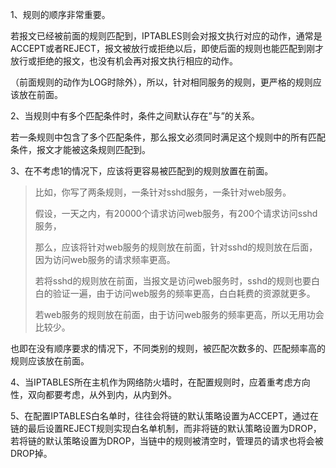 1、规则的顺序非常重要。

若报文已经被前面的规则匹配到，IPTABLES则会对报文执行对应的动作，通常是ACCEPT或者REJECT，报文被放行或拒绝以后，即使后面的规则也能匹配到刚才放行或拒绝的报文，也没有机会再对报文执行相应的动作。

（前面规则的动作为LOG时除外），所以，针对相同服务的规则，更严格的规则应该放在前面。

 
2、当规则中有多个匹配条件时，条件之间默认存在”与”的关系。

若一条规则中包含了多个匹配条件，那么报文必须同时满足这个规则中的所有匹配条件，报文才能被这条规则匹配到。

3、在不考虑1的情况下，应该将更容易被匹配到的规则放置在前面。

> 比如，你写了两条规则，一条针对sshd服务，一条针对web服务。
>
> 假设，一天之内，有20000个请求访问web服务，有200个请求访问sshd服务，
>
> 那么，应该将针对web服务的规则放在前面，针对sshd的规则放在后面，因为访问web服务的请求频率更高。
>
> 若将sshd的规则放在前面，当报文是访问web服务时，sshd的规则也要白白的验证一遍，由于访问web服务的频率更高，白白耗费的资源就更多。
>
> 若web服务的规则放在前面，由于访问web服务的频率更高，所以无用功会比较少。

也即在没有顺序要求的情况下，不同类别的规则，被匹配次数多的、匹配频率高的规则应该放在前面。

4、当IPTABLES所在主机作为网络防火墙时，在配置规则时，应着重考虑方向性，双向都要考虑，从外到内，从内到外。

5、在配置IPTABLES白名单时，往往会将链的默认策略设置为ACCEPT，通过在链的最后设置REJECT规则实现白名单机制，而非将链的默认策略设置为DROP，若将链的默认策略设置为DROP，当链中的规则被清空时，管理员的请求也将会被DROP掉。
